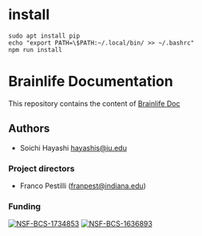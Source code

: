 # install

```
sudo apt install pip
echo "export PATH=\$PATH:~/.local/bin/ >> ~/.bashrc"
npm run install
```

# Brainlife Documentation

This repository contains the content of [Brainlife Doc](https://brainlife.io/docs)

## Authors
- Soichi Hayashi <hayashis@iu.edu>
  
### Project directors
- Franco Pestilli (franpest@indiana.edu)

### Funding 
[![NSF-BCS-1734853](https://img.shields.io/badge/NSF_BCS-1734853-blue.svg)](https://nsf.gov/awardsearch/showAward?AWD_ID=1734853)
[![NSF-BCS-1636893](https://img.shields.io/badge/NSF_BCS-1636893-blue.svg)](https://nsf.gov/awardsearch/showAward?AWD_ID=1636893)
